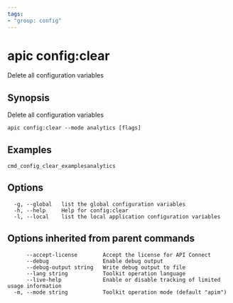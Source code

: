 ```yaml
---
tags:
- "group: config"
---
```

# apic config:clear

Delete all configuration variables

## Synopsis

Delete all configuration variables

```
apic config:clear --mode analytics [flags]
```


## Examples

```
cmd_config_clear_examplesanalytics
```

## Options

```
  -g, --global   list the global configuration variables
  -h, --help     Help for config:clear
  -l, --local    list the local application configuration variables
```

## Options inherited from parent commands

```
      --accept-license        Accept the license for API Connect
      --debug                 Enable debug output
      --debug-output string   Write debug output to file
      --lang string           Toolkit operation language
      --live-help             Enable or disable tracking of limited usage information
  -m, --mode string           Toolkit operation mode (default "apim")
```
